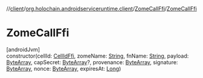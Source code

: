 //[client](../../../index.md)/[org.holochain.androidserviceruntime.client](../index.md)/[ZomeCallFfi](index.md)/[ZomeCallFfi](-zome-call-ffi.md)

# ZomeCallFfi

[androidJvm]\
constructor(cellId: [CellIdFfi](../-cell-id-ffi/index.md), zomeName: [String](https://kotlinlang.org/api/core/kotlin-stdlib/kotlin/-string/index.html), fnName: [String](https://kotlinlang.org/api/core/kotlin-stdlib/kotlin/-string/index.html), payload: [ByteArray](https://kotlinlang.org/api/core/kotlin-stdlib/kotlin/-byte-array/index.html), capSecret: [ByteArray](https://kotlinlang.org/api/core/kotlin-stdlib/kotlin/-byte-array/index.html)?, provenance: [ByteArray](https://kotlinlang.org/api/core/kotlin-stdlib/kotlin/-byte-array/index.html), signature: [ByteArray](https://kotlinlang.org/api/core/kotlin-stdlib/kotlin/-byte-array/index.html), nonce: [ByteArray](https://kotlinlang.org/api/core/kotlin-stdlib/kotlin/-byte-array/index.html), expiresAt: [Long](https://kotlinlang.org/api/core/kotlin-stdlib/kotlin/-long/index.html))
